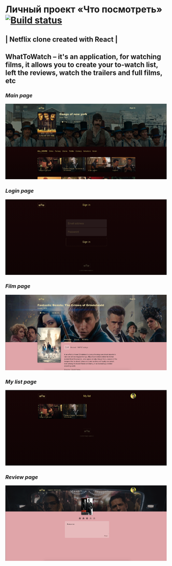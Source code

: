 # Личный проект «Что посмотреть» [![Build status][travis-image]][travis-url]

## | Netflix clone created with React |

## WhatToWatch – it's an application, for watching films, it allows you to create your to-watch list, left the reviews, watch the trailers and full films, etc

### *Main page*
![Site preview](public/screenshots/main.png)

### *Login page*
![Site preview](public/screenshots/login.png)

### *Film page*
![Site preview](public/screenshots/film.png)

### *My list page*
![Site preview](public/screenshots/my.png)

### *Review page*
![Site preview](public/screenshots/review.png)

[travis-image]: https://travis-ci.com/htmlacademy-react/583693-what-to-watch-5.svg?branch=master
[travis-url]: https://travis-ci.com/htmlacademy-react/583693-what-to-watch-5

